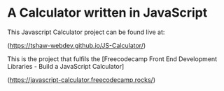 # A Calculator written in JavaScript

This Javascript Calculator project can be found live at: 

(https://tshaw-webdev.github.io/JS-Calculator/)

This is the project that fulfils the [Freecodecamp Front End Development Libraries - Build a JavaScript Calculator]

(https://javascript-calculator.freecodecamp.rocks/)

